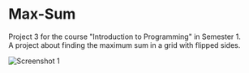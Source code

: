 # Max-Sum

Project 3 for the course "Introduction to Programming" in Semester 1.  
A project about finding the maximum sum in a grid with flipped sides.

![Screenshot 1](1.png)
